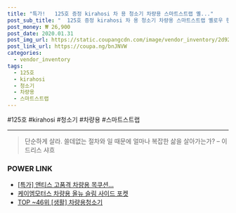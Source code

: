 ```yaml
--- 
title: "특가!   125호 증정 kirahosi 차 용 청소기 차량용 스마트스트랩 옐..." 
post_sub_title: "  125호 증정 kirahosi 차 용 청소기 차량용 스마트스트랩 옐로우 핸디 CI3o0x3 자동차 소형 고성능 미니" 
post_money: ₩ 26,900 
post_date: 2020.01.31 
post_img_url: https://static.coupangcdn.com/image/vendor_inventory/2d92/057d30a7692a33020ea37029fe534432d83e4c9a4db8a0f2b83bfe41dc39.jpg 
post_link_url: https://coupa.ng/bnJNVW 
categories: 
  - vendor_inventory 
tags: 
  - 125호 
  - kirahosi 
  - 청소기 
  - 차량용 
  - 스마트스트랩 
--- 
```

  #125호 #kirahosi #청소기 #차량용 #스마트스트랩 
<hr> 

> 단순하게 살라. 쓸데없는 절차와 일 때문에 얼마나 복잡한 삶을 살아가는가? – 이드리스 샤흐 


### POWER LINK

* <a href="https://blog.naver.com/an0733/221787095206" target="_blank">[특가] 앤티스 고품격 차량용 목쿠션...</a>
* <a href="https://blog.naver.com/santokki14/221785931695" target="_blank">케이엠모터스 차량용 올뉴 슬림 사이드 포켓</a>
* <a href="https://blog.naver.com/an0733/221791716163" target="_blank"> TOP ~46위 [생활] 차량용청소기</a>
